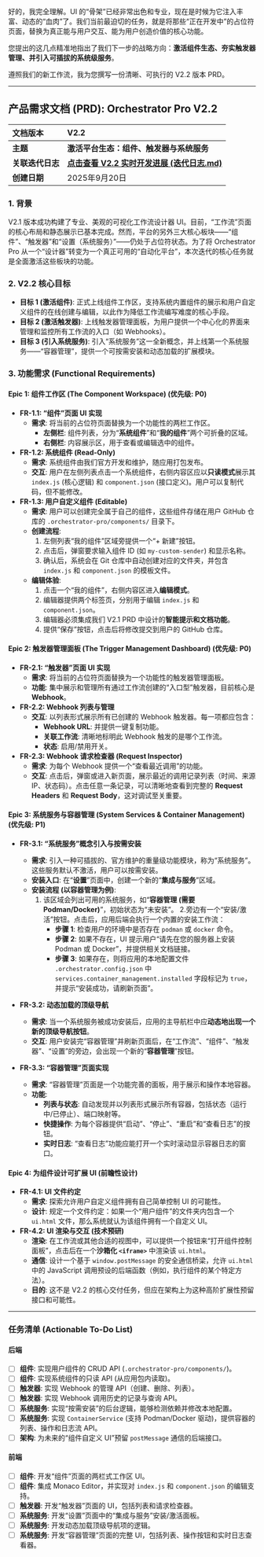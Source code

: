 好的，我完全理解。UI 的“骨架”已经非常出色和专业，现在是时候为它注入丰富、动态的“血肉”了。我们当前最迫切的任务，就是将那些“正在开发中”的占位符页面，替换为真正能与用户交互、能为用户创造价值的核心功能。

您提出的这几点精准地指出了我们下一步的战略方向：**激活组件生态、夯实触发器管理、并引入可插拔的系统级服务**。

遵照我们的新工作流，我为您撰写一份清晰、可执行的 V2.2 版本 PRD。

-----

## **产品需求文档 (PRD): Orchestrator Pro V2.2**

| 文档版本 | V2.2 |
| :--- | :--- |
| **主题** | **激活平台生态：组件、触发器与系统服务** |
| **关联迭代日志** | [**点击查看 V2.2 实时开发进展 (迭代日志.md)**](https://www.google.com/search?q=./%E8%BF%AD%E4%BB%A3%E6%97%A5%E5%BF%97.md) |
| **创建日期** | 2025年9月20日 |

### 1\. 背景

V2.1 版本成功构建了专业、美观的可视化工作流设计器 UI。目前，“工作流”页面的核心布局和静态展示已基本完成。然而，平台的另外三大核心板块——“组件”、“触发器”和“设置（系统服务）”——仍处于占位符状态。为了将 Orchestrator Pro 从一个“设计器”转变为一个真正可用的“自动化平台”，本次迭代的核心任务就是全面激活这些板块的功能。

### 2\. V2.2 核心目标

  * **目标 1 (激活组件)**: 正式上线组件工作区，支持系统内置组件的展示和用户自定义组件的在线创建与编辑，以此作为降低工作流编写难度的核心手段。
  * **目标 2 (激活触发器)**: 上线触发器管理面板，为用户提供一个中心化的界面来管理和监控所有工作流的入口（如 Webhooks）。
  * **目标 3 (引入系统服务)**: 引入“系统服务”这一全新概念，并上线第一个系统服务——“容器管理”，提供一个可按需安装和动态加载的扩展模块。

### 3\. 功能需求 (Functional Requirements)

#### Epic 1: 组件工作区 (The Component Workspace) (优先级: P0)

  * **FR-1.1: “组件”页面 UI 实现**
      * **需求**: 将当前的占位符页面替换为一个功能性的两栏工作区。
          * **左侧栏**: 组件列表，分为“**系统组件**”和“**我的组件**”两个可折叠的区域。
          * **右侧栏**: 内容展示区，用于查看或编辑选中的组件。
  * **FR-1.2: 系统组件 (Read-Only)**
      * **需求**: 系统组件由我们官方开发和维护，随应用打包发布。
      * **交互**: 用户在左侧列表点击一个系统组件，右侧内容区应以**只读模式**展示其 `index.js` (核心逻辑) 和 `component.json` (接口定义)。用户可以复制代码，但不能修改。
  * **FR-1.3: 用户自定义组件 (Editable)**
      * **需求**: 用户可以创建完全属于自己的组件，这些组件存储在用户 GitHub 仓库的 `.orchestrator-pro/components/` 目录下。
      * **创建流程**:
        1.  左侧列表“我的组件”区域旁提供一个“+ 新建”按钮。
        2.  点击后，弹窗要求输入组件 ID (如 `my-custom-sender`) 和显示名称。
        3.  确认后，系统会在 Git 仓库中自动创建对应的文件夹，并包含 `index.js` 和 `component.json` 的模板文件。
      * **编辑体验**:
        1.  点击一个“我的组件”，右侧内容区进入**编辑模式**。
        2.  编辑器提供两个标签页，分别用于编辑 `index.js` 和 `component.json`。
        3.  编辑器必须集成我们 V2.1 PRD 中设计的**智能提示和文档功能**。
        4.  提供“保存”按钮，点击后将修改提交到用户的 GitHub 仓库。

#### Epic 2: 触发器管理面板 (The Trigger Management Dashboard) (优先级: P0)

  * **FR-2.1: “触发器”页面 UI 实现**
      * **需求**: 将当前的占位符页面替换为一个功能性的触发器管理面板。
      * **功能**: 集中展示和管理所有通过工作流创建的“入口型”触发器，目前核心是 **Webhook**。
  * **FR-2.2: Webhook 列表与管理**
      * **交互**: 以列表形式展示所有已创建的 Webhook 触发器。每一项都应包含：
          * **Webhook URL**: 并提供一键复制功能。
          * **关联工作流**: 清晰地标明此 Webhook 触发的是哪个工作流。
          * **状态**: 启用/禁用开关。
  * **FR-2.3: Webhook 请求检查器 (Request Inspector)**
      * **需求**: 为每个 Webhook 提供一个“查看最近调用”的功能。
      * **交互**: 点击后，弹窗或进入新页面，展示最近的调用记录列表（时间、来源 IP、状态码）。点击任意一条记录，可以清晰地查看到完整的 **Request Headers** 和 **Request Body**，这对调试至关重要。

#### Epic 3: 系统服务与容器管理 (System Services & Container Management) (优先级: P1)

  * **FR-3.1: “系统服务”概念引入与按需安装**

      * **需求**: 引入一种可插拔的、官方维护的重量级功能模块，称为“系统服务”。这些服务默认不激活，用户可以按需安装。
      * **安装入口**: 在“**设置**”页面中，创建一个新的“**集成与服务**”区域。
      * **安装流程 (以容器管理为例)**:
        1.  该区域会列出可用的系统服务，如“**容器管理 (需要 Podman/Docker)**”，初始状态为“未安装”。
            2.旁边有一个“安装/激活”按钮。点击后，应用后端会执行一个内置的安装工作流：
              * **步骤 1**: 检查用户的环境中是否存在 `podman` 或 `docker` 命令。
              * **步骤 2**: 如果不存在，UI 提示用户“请先在您的服务器上安装 Podman 或 Docker”，并提供相关文档链接。
              * **步骤 3**: 如果存在，则将应用的本地配置文件 `.orchestrator.config.json` 中 `services.container_management.installed` 字段标记为 `true`，并提示“安装成功，请刷新页面”。

  * **FR-3.2: 动态加载的顶级导航**

      * **需求**: 当一个系统服务被成功安装后，应用的主导航栏中应**动态地出现一个新的顶级导航按钮**。
      * **交互**: 用户安装完“容器管理”并刷新页面后，在“工作流”、“组件”、“触发器”、“设置”的旁边，会出现一个新的“**容器管理**”按钮。

  * **FR-3.3: “容器管理”页面实现**

      * **需求**: “容器管理”页面是一个功能完善的面板，用于展示和操作本地容器。
      * **功能**:
          * **列表与状态**: 自动发现并以列表形式展示所有容器，包括状态（运行中/已停止）、端口映射等。
          * **快捷操作**: 为每个容器提供“启动”、“停止”、“重启”和“查看日志”的按钮。
          * **实时日志**: “查看日志”功能应能打开一个实时滚动显示容器日志的窗口。

#### Epic 4: 为组件设计可扩展 UI (前瞻性设计)

  * **FR-4.1: UI 文件约定**
      * **需求**: 探索允许用户自定义组件拥有自己简单控制 UI 的可能性。
      * **设计**: 规定一个文件约定：如果一个“用户组件”的文件夹内包含一个 `ui.html` 文件，那么系统就认为该组件拥有一个自定义 UI。
  * **FR-4.2: UI 渲染与交互 (技术预研)**
      * **渲染**: 在工作流或其他合适的视图中，可以提供一个按钮来“打开组件控制面板”，点击后在一个**沙箱化 `<iframe>`** 中渲染该 `ui.html`。
      * **通信**: 设计一个基于 `window.postMessage` 的安全通信桥梁，允许 `ui.html` 中的 JavaScript 调用预设的后端函数（例如，执行组件的某个特定方法）。
      * **目的**: 这不是 V2.2 的核心交付任务，但应在架构上为这种高阶扩展性预留接口和可能性。

-----

### 任务清单 (Actionable To-Do List)

#### 后端

  - [ ] **组件**: 实现用户组件的 CRUD API (`.orchestrator-pro/components/`)。
  - [ ] **组件**: 实现系统组件的只读 API (从应用包内读取)。
  - [ ] **触发器**: 实现 Webhook 的管理 API（创建、删除、列表）。
  - [ ] **触发器**: 实现 Webhook 调用历史的记录与查询 API。
  - [ ] **系统服务**: 实现“按需安装”的后台逻辑，能够检测依赖并修改本地配置。
  - [ ] **系统服务**: 实现 `ContainerService` (支持 Podman/Docker 驱动)，提供容器的列表、操作和日志流 API。
  - [ ] **架构**: 为未来的“组件自定义 UI”预留 `postMessage` 通信的后端接口。

#### 前端

  - [ ] **组件**: 开发“组件”页面的两栏式工作区 UI。
  - [ ] **组件**: 集成 Monaco Editor，并实现对 `index.js` 和 `component.json` 的编辑支持。
  - [ ] **触发器**: 开发“触发器”页面的 UI，包括列表和请求检查器。
  - [ ] **系统服务**: 开发“设置”页面中的“集成与服务”安装/激活面板。
  - [ ] **系统服务**: 开发动态加载顶级导航项的逻辑。
  - [ ] **系统服务**: 开发“容器管理”页面的完整 UI，包括列表、操作按钮和实时日志查看器。